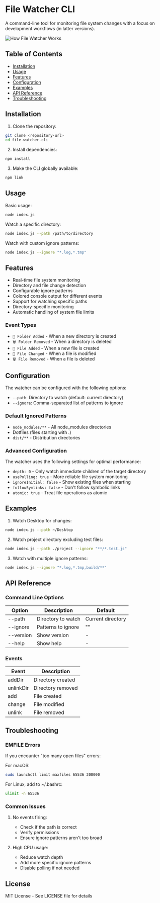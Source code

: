 # File Watcher CLI

A command-line tool for monitoring file system changes with a focus on development workflows (in latter versions).

![How File Watcher Works](Users/starboyles/Desktop/filewatcher.jpg)

## Table of Contents
- [Installation](#installation)
- [Usage](#usage)
- [Features](#features)
- [Configuration](#configuration)
- [Examples](#examples)
- [API Reference](#api-reference)
- [Troubleshooting](#troubleshooting)

## Installation

1. Clone the repository:
```bash
git clone <repository-url>
cd file-watcher-cli
```

2. Install dependencies:
```bash
npm install
```

3. Make the CLI globally available:
```bash
npm link
```

## Usage

Basic usage:
```bash
node index.js
```

Watch a specific directory:
```bash
node index.js --path /path/to/directory
```

Watch with custom ignore patterns:
```bash
node index.js --ignore "*.log,*.tmp"
```

## Features

- Real-time file system monitoring
- Directory and file change detection
- Configurable ignore patterns
- Colored console output for different events
- Support for watching specific paths
- Directory-specific monitoring
- Automatic handling of system file limits

### Event Types

- `📁 Folder Added` - When a new directory is created
- `🗑️ Folder Removed` - When a directory is deleted
- `📝 File Added` - When a new file is created
- `🔄 File Changed` - When a file is modified
- `🗑️ File Removed` - When a file is deleted

## Configuration

The watcher can be configured with the following options:

- `--path`: Directory to watch (default: current directory)
- `--ignore`: Comma-separated list of patterns to ignore

### Default Ignored Patterns

- `node_modules/**` - All node_modules directories
- Dotfiles (files starting with .)
- `dist/**` - Distribution directories

### Advanced Configuration

The watcher uses the following settings for optimal performance:

- `depth: 0` - Only watch immediate children of the target directory
- `usePolling: true` - More reliable file system monitoring
- `ignoreInitial: false` - Show existing files when starting
- `followSymlinks: false` - Don't follow symbolic links
- `atomic: true` - Treat file operations as atomic

## Examples

1. Watch Desktop for changes:
```bash
node index.js --path ~/Desktop
```

2. Watch project directory excluding test files:
```bash
node index.js --path ./project --ignore "**/*.test.js"
```

3. Watch with multiple ignore patterns:
```bash
node index.js --ignore "*.log,*.tmp,build/**"
```

## API Reference

### Command Line Options

| Option | Description | Default |
|--------|-------------|---------|
| --path | Directory to watch | Current directory |
| --ignore | Patterns to ignore | "" |
| --version | Show version | - |
| --help | Show help | - |

### Events

| Event | Description |
|-------|-------------|
| addDir | Directory created |
| unlinkDir | Directory removed |
| add | File created |
| change | File modified |
| unlink | File removed |

## Troubleshooting

### EMFILE Errors

If you encounter "too many open files" errors:

For macOS:
```bash
sudo launchctl limit maxfiles 65536 200000
```

For Linux, add to ~/.bashrc:
```bash
ulimit -n 65536
```

### Common Issues

1. No events firing:
   - Check if the path is correct
   - Verify permissions
   - Ensure ignore patterns aren't too broad

2. High CPU usage:
   - Reduce watch depth
   - Add more specific ignore patterns
   - Disable polling if not needed

## License

MIT License - See LICENSE file for details